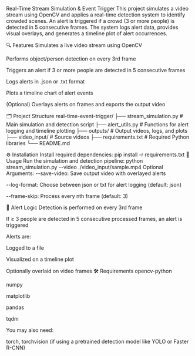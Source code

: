 Real-Time Stream Simulation & Event Trigger
This project simulates a video stream using OpenCV and applies a real-time detection system to identify crowded scenes. An alert is triggered if a crowd (3 or more people) is detected in 5 consecutive frames. The system logs alert data, provides visual overlays, and generates a timeline plot of alert occurrences.

🔍 Features
Simulates a live video stream using OpenCV

Performs object/person detection on every 3rd frame

Triggers an alert if 3 or more people are detected in 5 consecutive frames

Logs alerts in .json or .txt format

Plots a timeline chart of alert events

(Optional) Overlays alerts on frames and exports the output video

🗂 Project Structure
real-time-event-trigger/
├── stream_simulation.py        # Main simulation and detection script
├── alert_utils.py              # Functions for alert logging and timeline plotting
├── outputs/                    # Output videos, logs, and plots
├── video_input/                # Source videos
├── requirements.txt            # Required Python libraries
└── README.md

⚙️ Installation
Install required dependencies:
pip install -r requirements.txt
🚀 Usage
Run the simulation and detection pipeline:
python stream_simulation.py --video ./video_input/sample.mp4
Optional Arguments:
--save-video: Save output video with overlayed alerts

--log-format: Choose between json or txt for alert logging (default: json)

--frame-skip: Process every nth frame (default: 3)

🧠 Alert Logic
Detection is performed on every 3rd frame

If ≥ 3 people are detected in 5 consecutive processed frames, an alert is triggered

Alerts are:

Logged to a file

Visualized on a timeline plot

Optionally overlaid on video frames
🛠 Requirements
opencv-python

numpy

matplotlib

pandas

tqdm

You may also need:

torch, torchvision (if using a pretrained detection model like YOLO or Faster R-CNN)

